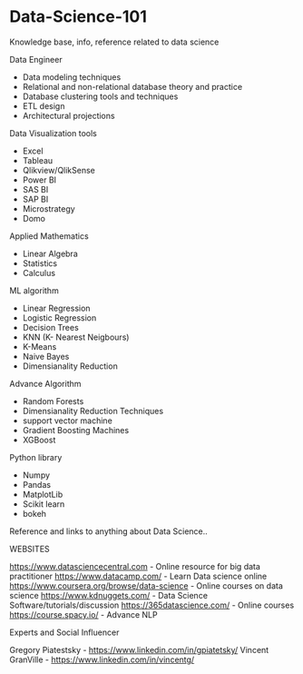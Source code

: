 # Data-Science-101
Knowledge base, info, reference related to data science

Data Engineer
  - Data modeling techniques
  - Relational and non-relational database theory and practice
  - Database clustering tools and techniques
  - ETL design
  - Architectural projections

Data Visualization tools
   - Excel
   - Tableau
   - Qlikview/QlikSense
   - Power BI
   - SAS BI
   - SAP BI
   - Microstrategy
   - Domo


Applied Mathematics
   - Linear Algebra
   - Statistics
   - Calculus

ML algorithm
  - Linear Regression
  - Logistic Regression
  - Decision Trees
  - KNN (K- Nearest Neigbours)
  - K-Means
  - Naive Bayes
  - Dimensianality Reduction 

  Advance Algorithm  
  - Random Forests
  - Dimensianality Reduction Techniques   
  - support vector machine
  - Gradient Boosting Machines
  - XGBoost

Python library
   - Numpy
   - Pandas
   - MatplotLib
   - Scikit learn
   - bokeh


Reference and links to anything about Data Science..

WEBSITES

https://www.datasciencecentral.com  - Online resource for big data practitioner
https://www.datacamp.com/  - Learn Data science online
https://www.coursera.org/browse/data-science - Online courses on data science
https://www.kdnuggets.com/ -  Data Science Software/tutorials/discussion
https://365datascience.com/ - Online courses
https://course.spacy.io/ - Advance NLP


Experts and Social Influencer

Gregory Piatestsky - https://www.linkedin.com/in/gpiatetsky/
Vincent GranVille  - https://www.linkedin.com/in/vincentg/


